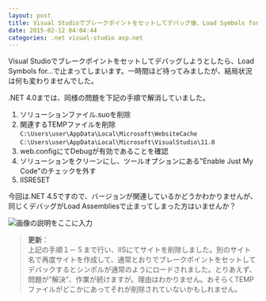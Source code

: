 ```yaml
---
layout: post
title: Visual Studioでブレークポイントをセットしてデバッグ後、Load Symbols for... で止まってしまう。
date: 2015-02-12 04:04:44
categories: .net visual-studio asp.net
---
```

<p>Visual Studioでブレークポイントをセットしてデバッグしようとしたら、Load Symbols for...で止まってしまいます。一時間ほど待ってみましたが、結局状況は何も変わりませんでした。</p>

<p>.NET 4.0までは、同様の問題を下記の手順で解消していました。</p>

<ol>
<li>ソリューションファイル.suoを削除</li>
<li>関連するTEMPファイルを削除<br>
<code>C:\Users\user\AppData\Local\Microsoft\WebsiteCache</code><br>
<code>C:\Users\user\AppData\Local\Microsoft\VisualStudio\11.0</code></li>
<li>web.configにてDebugが有効であることを確認</li>
<li>ソリューションをクリーンにし、ツールオプションにある"Enable Just My Code"のチェックを外す</li>
<li>IISRESET</li>
</ol>

<p>今回は.NET 4.5ですので、バージョンが関連しているかどうかわかりませんが、同じくデバッグがLoad Assembliesで止まってしまった方はいませんか？</p>

<p><img src="https://i.stack.imgur.com/FmAr8.png" alt="画像の説明をここに入力"></p>

<blockquote>
  <p><strong>更新</strong>：<br>
  上記の手順１－５まで行い、IISにてサイトを削除しました。別のサイト名で再度サイトを作成して、通常とおりでブレークポイントをセットしてデバックするとシンポルが通常のようにロードされました。とりあえず、問題が”解決”、作業が続けますが。理由はわかりません。おそらくTEMPファイルがどこかにあってそれが削除されていないかもしれません。</p>
</blockquote>
